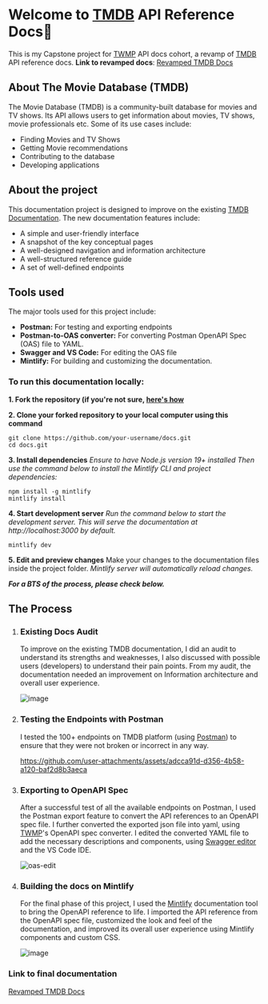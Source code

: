 # Welcome to [TMDB](https://www.themoviedb.org/) API Reference Docs👋
This is my Capstone project for [TWMP](https://technicalwritingmp.com/) API docs cohort, a revamp of [TMDB](https://www.themoviedb.org/) API reference docs.
**Link to revamped docs**: [Revamped TMDB Docs](https://devliz.mintlify.app/introduction)

## About The Movie Database (TMDB)
The Movie Database (TMDB) is a community-built database for movies and TV shows. Its API allows users to get information about movies, TV shows, movie professionals etc.
Some of its use cases include:
- Finding Movies and TV Shows
- Getting Movie recommendations
- Contributing to the database
- Developing applications

## About the project
This documentation project is designed to improve on the existing [TMDB Documentation](https://www.themoviedb.org/). The new documentation features include:
- A simple and user-friendly interface
- A snapshot of the key conceptual pages
- A well-designed navigation and information architecture
- A well-structured reference guide
- A set of well-defined endpoints

## Tools used
The major tools used for this project include:
- **Postman:** For testing and exporting endpoints
- **Postman-to-OAS converter:** For converting Postman OpenAPI Spec (OAS) file to YAML.
- **Swagger and VS Code:** For editing the OAS file
- **Mintlify:** For building and customizing the documentation.

### To run this documentation locally:
**1. Fork the repository (if you're not sure, [here's how](https://docs.github.com/en/pull-requests/collaborating-with-pull-requests/working-with-forks/fork-a-repo)**  

**2. Clone your forked repository to your local computer using this command** 
```
git clone https://github.com/your-username/docs.git
cd docs.git
```

**3. Install dependencies** 
*Ensure to have Node.js version 19+ installed*
*Then use the command below to install the Mintlify CLI and project dependencies:*
```
npm install -g mintlify
mintlify install
```

**4. Start development server** 
*Run the command below to start the development server. This will serve the documentation at http://localhost:3000 by default.*
```
mintlify dev
```
**5. Edit and preview changes** 
Make your changes to the documentation files inside the project folder.
*Mintlify server will automatically reload changes.*

***For a BTS of the process, please check below.***




## The Process

1. ### Existing Docs Audit
   To improve on the existing TMDB documentation, I did an audit to understand its strengths and weaknesses, I also discussed with possible users (developers) to understand their pain points. From my audit, the documentation needed an improvement on Information architecture and overall user experience.
   
   ![image](https://github.com/user-attachments/assets/b0912734-3ba0-4b2e-85a1-d781c3b7d0dd)


3. ### Testing the Endpoints with Postman
   I tested the 100+ endpoints on TMDB platform (using [Postman](postman.com)) to ensure that they were not broken or incorrect in any way.

   https://github.com/user-attachments/assets/adcca91d-d356-4b58-a120-baf2d8b3aeca


4. ### Exporting to OpenAPI Spec
   After a successful test of all the available endpoints on Postman, I used the Postman export feature to convert the API references to an OpenAPI spec file. I further converted the exported json file into yaml, using [TWMP](https://technicalwritingmp.com/)'s OpenAPI spec converter. I edited the converted YAML file to add the necessary descriptions and components, using [Swagger editor](https://editor.swagger.io/) and the VS Code IDE.
   
   ![oas-edit](https://github.com/user-attachments/assets/1eae03c1-3964-4de9-8ced-3b148479ba7c)



6. ### Building the docs on Mintlify
   For the final phase of this project, I used the [Mintlify](https://mintlify.com/) documentation tool to bring the OpenAPI reference to life. I imported the API reference from the OpenAPI spec file, customized the look and feel of the documentation, and improved its overall user experience using Mintlify components and custom CSS.
   
   ![image](https://github.com/user-attachments/assets/0d360eab-3857-40ae-9c67-b4d87ccf0f41)

### Link to final documentation
[Revamped TMDB Docs](https://devliz.mintlify.app/introduction)





